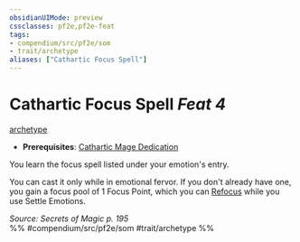 ```yaml
---
obsidianUIMode: preview
cssclasses: pf2e,pf2e-feat
tags:
- compendium/src/pf2e/som
- trait/archetype
aliases: ["Cathartic Focus Spell"]
---
```

# Cathartic Focus Spell  *Feat 4*  
[archetype](rules/traits/archetype.md "Archetype Feat Trait")  

- **Prerequisites**: [Cathartic Mage Dedication](compendium/feats/cathartic-mage-dedication-som.md)

You learn the focus spell listed under your emotion's entry.

You can cast it only while in emotional fervor. If you don't already have one, you gain a focus pool of 1 Focus Point, which you can [Refocus](rules/actions/refocus.md) while you use Settle Emotions.

*Source: Secrets of Magic p. 195*  
%% #compendium/src/pf2e/som #trait/archetype %%